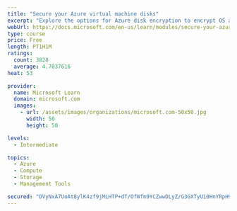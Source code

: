 ```yaml
---
title: "Secure your Azure virtual machine disks"
excerpt: "Explore the options for Azure disk encryption to encrypt OS and data disks on existing and new virtual machines."
webUrl: https://docs.microsoft.com/en-us/learn/modules/secure-your-azure-virtual-machine-disks/
type: course
price: Free
length: PT1H1M
ratings:
  count: 3828
  average: 4.7037616
heat: 53

provider:
  name: Microsoft Learn
  domain: microsoft.com
  images:
    - url: /assets/images/organizations/microsoft.com-50x50.jpg
      width: 50
      height: 50

levels:
  - Intermediate

topics:
  - Azure
  - Compute
  - Storage
  - Management Tools

secured: "DVyNxA7UoAt8ylK4zf9jMLHTP+dT/OfWfm9YCZwwDLyZ/G3GXTyUi0HnYRpH9L71ZUcmSdUgRnGBuSeNsz2hZ0prMI3+vSttxFlyTLyAAjU3PKf8MXPD5C+2Sp+k9ho2tVM3V4Q5xKCF/1kULjbEKMOxM04OVIjC/9zAPkepjZWgU/KToI0nDgNc9dDZ9FdF0KfFlem9vZDf8wsPJFlg4xkrLEqwvKGKzkHx+oEHLYXfZt06RVc2pkMeWXkuGLGxkI5Ar7IS2JWAHBK9RL7TaLXqkwuHA96WX0YBQMBXiFmZhZtU55llEDSYypiUhtrKhSRS5XhK80IxP7S0uKSvoqfGKeuhFIVUqGdYNa8TBwaWpIK5LB+bw6aTtSRtYVe1R3e+S3dAiw/zB0W4itPxKuje2F/JGXHsP1KIRKo9WrY=;FOKVU3q/SunyJSCKyKrK6A=="
---
```


